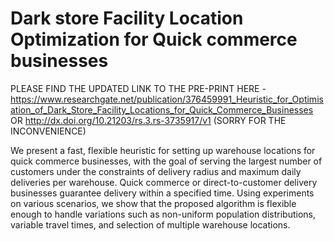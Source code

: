 # Dark store Facility Location Optimization for Quick commerce businesses

PLEASE FIND THE UPDATED LINK TO THE PRE-PRINT HERE - https://www.researchgate.net/publication/376459991_Heuristic_for_Optimisation_of_Dark_Store_Facility_Locations_for_Quick_Commerce_Businesses
OR http://dx.doi.org/10.21203/rs.3.rs-3735917/v1
(SORRY FOR THE INCONVENIENCE)

We present a fast, flexible heuristic for setting up warehouse locations for quick commerce businesses, with the goal of serving the largest number of customers under the constraints of delivery radius and maximum daily deliveries per warehouse. Quick commerce or direct-to-customer delivery businesses guarantee delivery within a specified time. Using experiments on various scenarios, we show that the proposed algorithm is flexible enough to handle variations such as non-uniform population distributions, variable travel times, and selection of multiple warehouse locations.
